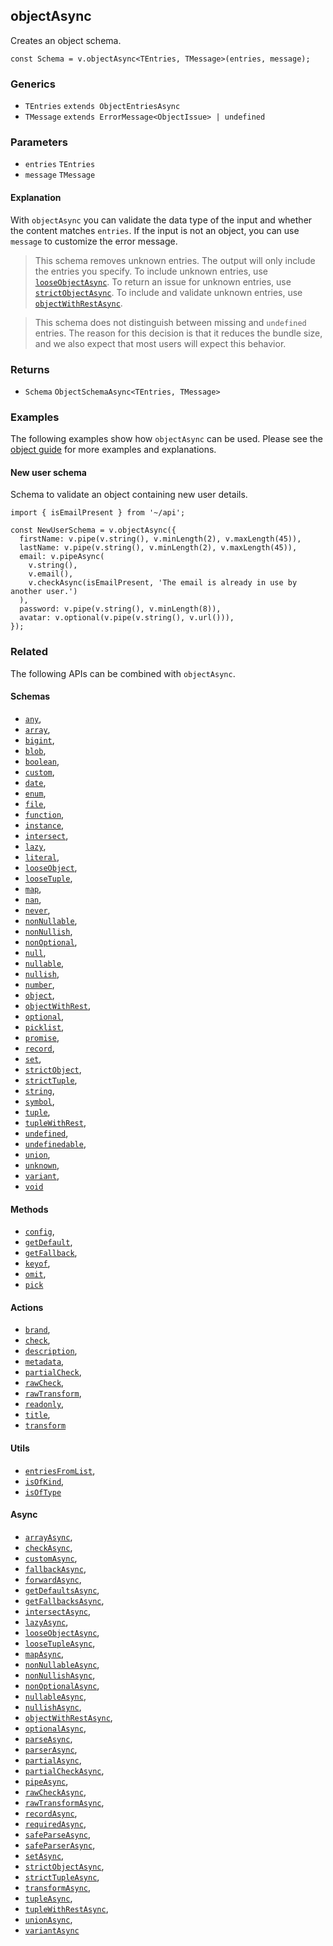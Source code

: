 objectAsync
-----------

Creates an object schema.

    const Schema = v.objectAsync<TEntries, TMessage>(entries, message);
    

### Generics

*   `TEntries` `extends ObjectEntriesAsync`
*   `TMessage` `extends ErrorMessage<ObjectIssue> | undefined`

### Parameters

*   `entries` `TEntries`
*   `message` `TMessage`

#### Explanation

With `objectAsync` you can validate the data type of the input and whether the content matches `entries`. If the input is not an object, you can use `message` to customize the error message.

> This schema removes unknown entries. The output will only include the entries you specify. To include unknown entries, use [`looseObjectAsync`](looseObjectAsync.md). To return an issue for unknown entries, use [`strictObjectAsync`](strictObjectAsync.md). To include and validate unknown entries, use [`objectWithRestAsync`](objectWithRestAsync.md).

> This schema does not distinguish between missing and `undefined` entries. The reason for this decision is that it reduces the bundle size, and we also expect that most users will expect this behavior.

### Returns

*   `Schema` `ObjectSchemaAsync<TEntries, TMessage>`

### Examples

The following examples show how `objectAsync` can be used. Please see the [object guide](../guides/objects.md) for more examples and explanations.

#### New user schema

Schema to validate an object containing new user details.

    import { isEmailPresent } from '~/api';
    
    const NewUserSchema = v.objectAsync({
      firstName: v.pipe(v.string(), v.minLength(2), v.maxLength(45)),
      lastName: v.pipe(v.string(), v.minLength(2), v.maxLength(45)),
      email: v.pipeAsync(
        v.string(),
        v.email(),
        v.checkAsync(isEmailPresent, 'The email is already in use by another user.')
      ),
      password: v.pipe(v.string(), v.minLength(8)),
      avatar: v.optional(v.pipe(v.string(), v.url())),
    });
    

### Related

The following APIs can be combined with `objectAsync`.

#### Schemas

*   [`any`](any.md),
*   [`array`](array.md),
*   [`bigint`](bigint.md),
*   [`blob`](blob.md),
*   [`boolean`](boolean.md),
*   [`custom`](custom.md),
*   [`date`](date.md),
*   [`enum`](enum.md),
*   [`file`](file.md),
*   [`function`](function.md),
*   [`instance`](instance.md),
*   [`intersect`](intersect.md),
*   [`lazy`](lazy.md),
*   [`literal`](literal.md),
*   [`looseObject`](looseObject.md),
*   [`looseTuple`](looseTuple.md),
*   [`map`](map.md),
*   [`nan`](nan.md),
*   [`never`](never.md),
*   [`nonNullable`](nonNullable.md),
*   [`nonNullish`](nonNullish.md),
*   [`nonOptional`](nonOptional.md),
*   [`null`](null.md),
*   [`nullable`](nullable.md),
*   [`nullish`](nullish.md),
*   [`number`](number.md),
*   [`object`](object.md),
*   [`objectWithRest`](objectWithRest.md),
*   [`optional`](optional.md),
*   [`picklist`](picklist.md),
*   [`promise`](promise.md),
*   [`record`](record.md),
*   [`set`](set.md),
*   [`strictObject`](strictObject.md),
*   [`strictTuple`](strictTuple.md),
*   [`string`](string.md),
*   [`symbol`](symbol.md),
*   [`tuple`](tuple.md),
*   [`tupleWithRest`](tupleWithRest.md),
*   [`undefined`](undefined.md),
*   [`undefinedable`](undefinedable.md),
*   [`union`](union.md),
*   [`unknown`](unknown.md),
*   [`variant`](variant.md),
*   [`void`](void.md)

#### Methods

*   [`config`](config.md),
*   [`getDefault`](getDefault.md),
*   [`getFallback`](getFallback.md),
*   [`keyof`](keyof.md),
*   [`omit`](omit.md),
*   [`pick`](pick.md)

#### Actions

*   [`brand`](brand.md),
*   [`check`](check.md),
*   [`description`](description.md),
*   [`metadata`](metadata.md),
*   [`partialCheck`](partialCheck.md),
*   [`rawCheck`](rawCheck.md),
*   [`rawTransform`](rawTransform.md),
*   [`readonly`](readonly.md),
*   [`title`](title.md),
*   [`transform`](transform.md)

#### Utils

*   [`entriesFromList`](entriesFromList.md),
*   [`isOfKind`](isOfKind.md),
*   [`isOfType`](isOfType.md)

#### Async

*   [`arrayAsync`](arrayAsync.md),
*   [`checkAsync`](checkAsync.md),
*   [`customAsync`](customAsync.md),
*   [`fallbackAsync`](fallbackAsync.md),
*   [`forwardAsync`](forwardAsync.md),
*   [`getDefaultsAsync`](getDefaultsAsync.md),
*   [`getFallbacksAsync`](getFallbacksAsync.md),
*   [`intersectAsync`](intersectAsync.md),
*   [`lazyAsync`](lazyAsync.md),
*   [`looseObjectAsync`](looseObjectAsync.md),
*   [`looseTupleAsync`](looseTupleAsync.md),
*   [`mapAsync`](mapAsync.md),
*   [`nonNullableAsync`](nonNullableAsync.md),
*   [`nonNullishAsync`](nonNullishAsync.md),
*   [`nonOptionalAsync`](nonOptionalAsync.md),
*   [`nullableAsync`](nullableAsync.md),
*   [`nullishAsync`](nullishAsync.md),
*   [`objectWithRestAsync`](objectWithRestAsync.md),
*   [`optionalAsync`](optionalAsync.md),
*   [`parseAsync`](parseAsync.md),
*   [`parserAsync`](parserAsync.md),
*   [`partialAsync`](partialAsync.md),
*   [`partialCheckAsync`](partialCheckAsync.md),
*   [`pipeAsync`](pipeAsync.md),
*   [`rawCheckAsync`](rawCheckAsync.md),
*   [`rawTransformAsync`](rawTransformAsync.md),
*   [`recordAsync`](recordAsync.md),
*   [`requiredAsync`](requiredAsync.md),
*   [`safeParseAsync`](safeParseAsync.md),
*   [`safeParserAsync`](safeParserAsync.md),
*   [`setAsync`](setAsync.md),
*   [`strictObjectAsync`](strictObjectAsync.md),
*   [`strictTupleAsync`](strictTupleAsync.md),
*   [`transformAsync`](transformAsync.md),
*   [`tupleAsync`](tupleAsync.md),
*   [`tupleWithRestAsync`](tupleWithRestAsync.md),
*   [`unionAsync`](unionAsync.md),
*   [`variantAsync`](variantAsync.md)